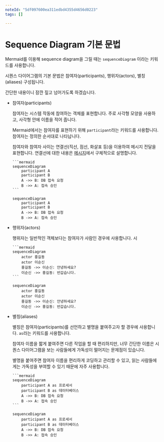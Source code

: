 ```yaml
---
noteId: "5df097600ea311edbd4355d4656d0223"
tags: []

---
```


# Sequence Diagram 기본 문법

Mermaid를 이용해 sequence diagram을 그릴 때는 `sequenceDiagram` 이라는 키워드를 사용합니다.

시퀀스 다이어그램의 기본 문법은 참여자(participants), 행위자(actors), 별칭(aliases) 구성됩니다.

간단한 내용이니 잠깐 짚고 넘어가도록 하겠습니다. 


- 참여자(participants)

    참여자는 시스템 작동에 참여하는 객체를 표현합니다. 주로 사각형 모양을 사용하고, 사각형 안에 이름을 적어 줍니다.

    Mermaid에서는 참여자를 표현하기 위해 `participant`라는 키워드를 사용합니다. 참여자는 정의한 순서대로 나타납니다. 

    참여자와 참여자 사이는 연결선(직선, 점선, 화살표 등)을 이용하여 메시지 전달을 표현합니다. 연결선에 대한 내용은 [메시지](03_02_sequence_messages.md)에서 구체적으로 설명합니다.

    ````
    ```mermaid
    sequenceDiagram
        participant A
        participant B
        A ->> B: DB 접속 요청
        B ->> A: 접속 승인
    ```
    ````

    ```{mermaid}
    sequenceDiagram
        participant A
        participant B
        A ->> B: DB 접속 요청
        B ->> A: 접속 승인
    ```

- 행위자(actors)

    행위자는 일반적인 객체보다는 참여자가 사람인 경우에 사용합니다. 시

    ````
    ```mermaid
    sequenceDiagram
        actor 홍길동
        actor 이순신
        홍길동 ->> 이순신: 안녕하세요?
        이순신 ->> 홍길동: 반갑습니다.
    ```
    ````

    ```{mermaid}
    sequenceDiagram
        actor 홍길동
        actor 이순신
        홍길동 ->> 이순신: 안녕하세요?
        이순신 ->> 홍길동: 반갑습니다.
    ```

- 별칭(aliases)

    별칭은 참여자(participants)를 선언하고 별명을 붙여주고자 할 경우에 사용합니다. `as`라는 키워드를 사용합니다.

    참여자 이름을 짧게 붙여주면 다른 작업을 할 때 편리하지만, 너무 간단한 이름은 시퀀스 다이어그램을 보는 사람들에게 가독성이 떨어지는 문제점이 있습니다.

    별명을 붙여주면 참여자 이름을 편리하게 코딩하고 관리할 수 있고, 읽는 사람들에게는 가독성을 부여할 수 있기 때문에 자주 사용합니다.

    ````
    ```mermaid
    sequenceDiagram
        participant A as 프로세서
        participant B as 데이터베이스
        A ->> B: DB 접속 요청
        B ->> A: 접속 승인
    ```
    ````

    ```{mermaid}
    sequenceDiagram
        participant A as 프로세서
        participant B as 데이터베이스
        A ->> B: DB 접속 요청
        B ->> A: 접속 승인
    ```